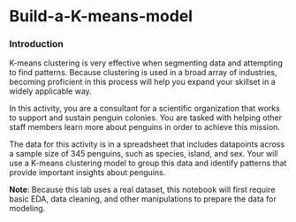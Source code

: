 # Build-a-K-means-model

### Introduction
K-means clustering is very effective when segmenting data and attempting to find patterns. Because clustering is used in a broad array of industries, becoming proficient in this process will help you expand your skillset in a widely applicable way.

In this activity, you are a consultant for a scientific organization that works to support and sustain penguin colonies. You are tasked with helping other staff members learn more about penguins in order to achieve this mission.

The data for this activity is in a spreadsheet that includes datapoints across a sample size of 345 penguins, such as species, island, and sex. Your will use a K-means clustering model to group this data and identify patterns that provide important insights about penguins.

**Note**: Because this lab uses a real dataset, this notebook will first require basic EDA, data cleaning, and other manipulations to prepare the data for modeling.

